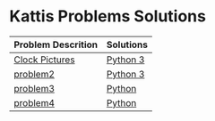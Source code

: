 # Kattis Problems Solutions

| Problem Descrition             | Solutions |
| ------------------------------ | --------- |
| [Clock Pictures](https://uib.kattis.com/courses/INF237/spring24/assignments/fy9vqb/problems/clockpictures)      | [Python 3](#) |
| [problem2](#)              | [Python 3](#) |
| [problem3](#)         | [Python](#) |
| [problem4](#)                       | [Python](#) |